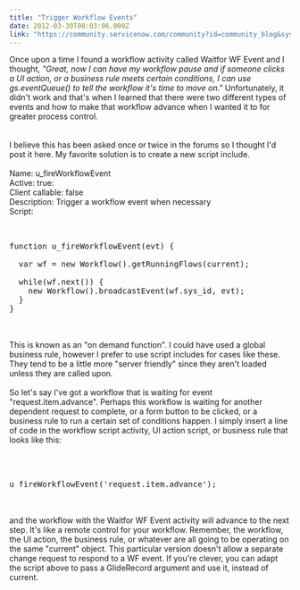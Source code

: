 ```yaml
---
title: "Trigger Workflow Events"
date: 2012-03-30T00:03:06.000Z
link: "https://community.servicenow.com/community?id=community_blog&sys_id=24cdaea9dbd0dbc01dcaf3231f9619ed"
---
```

<p><img  alt="" class="jive-image" src="77acd186dbdc9f048c8ef4621f96194f.iix" align="right" />Once upon a time I found a workflow activity called Waitfor WF Event and I thought, <i>"Great, now I can have my workflow pause and if someone clicks a UI action, or a business rule meets certain conditions, I can use gs.eventQueue() to tell the workflow it's time to move on."</i> Unfortunately, it didn't work and that's when I learned that there were two different types of events and how to make that workflow advance when I wanted it to for greater process control.<br /><!--break--><br /><br />I believe this has been asked once or twice in the forums so I thought I'd post it here. My favorite solution is to create a new script include.<br /><br />Name: u_fireWorkflowEvent<br />Active: true:<br />Client callable: false<br />Description: Trigger a workflow event when necessary<br />Script:<br /><pre __default_attr="plain" __jive_macro_name="code" class="jive_text_macro jive_macro_code"><br /><br />function u_fireWorkflowEvent(evt) {<br /><br />  var wf = new Workflow().getRunningFlows(current);<br /><br />  while(wf.next()) {<br />    new Workflow().broadcastEvent(wf.sys_id, evt);<br />  }<br />}<br /></pre><br /><br />This is known as an "on demand function". I could have used a global business rule, however I prefer to use script includes for cases like these. They tend to be a little more "server friendly" since they aren't loaded unless they are called upon.<br /><br />So let's say I've got a workflow that is waiting for event "request.item.advance". Perhaps this workflow is waiting for another dependent request to complete, or a form button to be clicked, or a business rule to run a certain set of conditions happen. I simply insert a line of code in the workflow script activity, UI action script, or business rule that looks like this:<br /><br /><pre __default_attr="plain" __jive_macro_name="code" class="jive_text_macro jive_macro_code"><br /><br />u_fireWorkflowEvent('request.item.advance');<br /></pre><br /><br />and the workflow with the Waitfor WF Event activity will advance to the next step. It's like a remote control for your workflow. Remember, the workflow, the UI action, the business rule, or whatever are all going to be operating on the same "current" object. This particular version doesn't allow a separate change request to respond to a WF event. If you're clever, you can adapt the script above to pass a GlideRecord argument and use it, instead of current.</p>